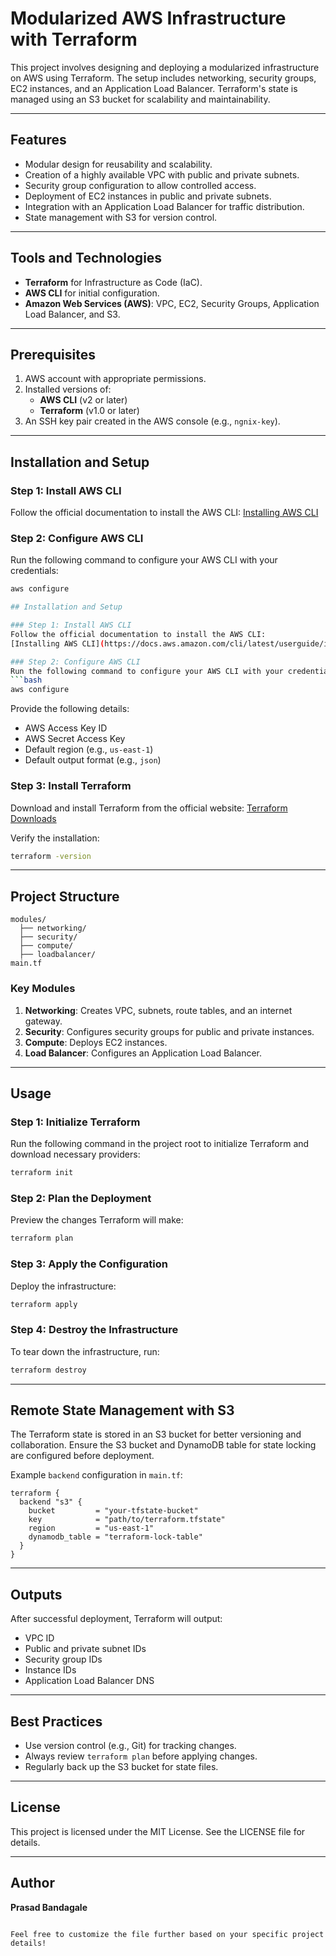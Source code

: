 # Modularized AWS Infrastructure with Terraform

This project involves designing and deploying a modularized infrastructure on AWS using Terraform. The setup includes networking, security groups, EC2 instances, and an Application Load Balancer. Terraform's state is managed using an S3 bucket for scalability and maintainability.

---

## Features
- Modular design for reusability and scalability.
- Creation of a highly available VPC with public and private subnets.
- Security group configuration to allow controlled access.
- Deployment of EC2 instances in public and private subnets.
- Integration with an Application Load Balancer for traffic distribution.
- State management with S3 for version control.

---

## Tools and Technologies
- **Terraform** for Infrastructure as Code (IaC).
- **AWS CLI** for initial configuration.
- **Amazon Web Services (AWS)**: VPC, EC2, Security Groups, Application Load Balancer, and S3.

---

## Prerequisites
1. AWS account with appropriate permissions.
2. Installed versions of:
   - **AWS CLI** (v2 or later)
   - **Terraform** (v1.0 or later)
3. An SSH key pair created in the AWS console (e.g., `ngnix-key`).

---

## Installation and Setup

### Step 1: Install AWS CLI
Follow the official documentation to install the AWS CLI:
[Installing AWS CLI](https://docs.aws.amazon.com/cli/latest/userguide/install-cliv2.html)

### Step 2: Configure AWS CLI
Run the following command to configure your AWS CLI with your credentials:
```bash
aws configure

## Installation and Setup

### Step 1: Install AWS CLI
Follow the official documentation to install the AWS CLI:
[Installing AWS CLI](https://docs.aws.amazon.com/cli/latest/userguide/install-cliv2.html)

### Step 2: Configure AWS CLI
Run the following command to configure your AWS CLI with your credentials:
```bash
aws configure
```
Provide the following details:
- AWS Access Key ID
- AWS Secret Access Key
- Default region (e.g., `us-east-1`)
- Default output format (e.g., `json`)

### Step 3: Install Terraform
Download and install Terraform from the official website:
[Terraform Downloads](https://www.terraform.io/downloads)

Verify the installation:
```bash
terraform -version
```

---

## Project Structure

```
modules/
  ├── networking/
  ├── security/
  ├── compute/
  ├── loadbalancer/
main.tf
```

### Key Modules
1. **Networking**: Creates VPC, subnets, route tables, and an internet gateway.
2. **Security**: Configures security groups for public and private instances.
3. **Compute**: Deploys EC2 instances.
4. **Load Balancer**: Configures an Application Load Balancer.

---

## Usage

### Step 1: Initialize Terraform
Run the following command in the project root to initialize Terraform and download necessary providers:
```bash
terraform init
```

### Step 2: Plan the Deployment
Preview the changes Terraform will make:
```bash
terraform plan
```

### Step 3: Apply the Configuration
Deploy the infrastructure:
```bash
terraform apply
```

### Step 4: Destroy the Infrastructure
To tear down the infrastructure, run:
```bash
terraform destroy
```

---

## Remote State Management with S3
The Terraform state is stored in an S3 bucket for better versioning and collaboration. Ensure the S3 bucket and DynamoDB table for state locking are configured before deployment.

Example `backend` configuration in `main.tf`:
```hcl
terraform {
  backend "s3" {
    bucket         = "your-tfstate-bucket"
    key            = "path/to/terraform.tfstate"
    region         = "us-east-1"
    dynamodb_table = "terraform-lock-table"
  }
}
```

---

## Outputs
After successful deployment, Terraform will output:
- VPC ID
- Public and private subnet IDs
- Security group IDs
- Instance IDs
- Application Load Balancer DNS
---


## Best Practices
- Use version control (e.g., Git) for tracking changes.
- Always review `terraform plan` before applying changes.
- Regularly back up the S3 bucket for state files.

---

## License
This project is licensed under the MIT License. See the LICENSE file for details.

---

## Author
**Prasad Bandagale**
```

Feel free to customize the file further based on your specific project details!
